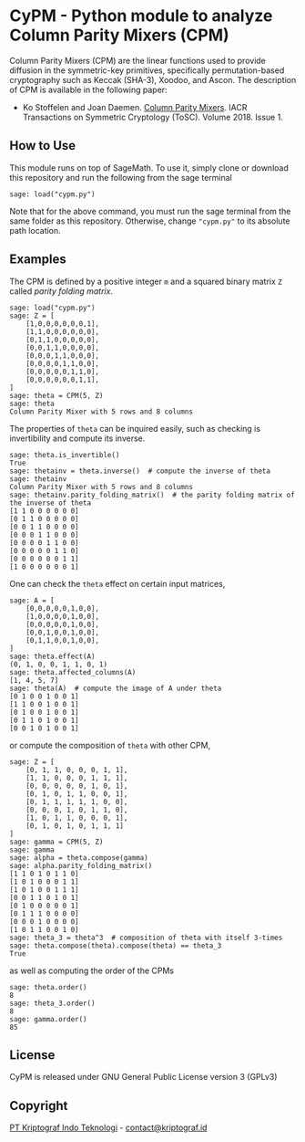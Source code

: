 # CyPM - Python module to analyze Column Parity Mixers (CPM)

Column Parity Mixers (CPM) are the linear functions used to provide diffusion in the symmetric-key primitives,
specifically permutation-based cryptography such as Keccak (SHA-3), Xoodoo, and Ascon. The description of CPM
is available in the following paper:

- Ko Stoffelen and Joan Daemen. [Column Parity Mixers](https://doi.org/10.13154/tosc.v2018.i1.126-159). IACR Transactions on Symmetric Cryptology (ToSC).
Volume 2018. Issue 1.


## How to Use

This module runs on top of SageMath. To use it, simply clone or download this repository and
run the following from the sage terminal

    sage: load("cypm.py")

Note that for the above command, you must run the sage terminal from the same folder as this repository. Otherwise, change `"cypm.py"`
to its absolute path location.


## Examples

The CPM is defined by a positive integer `m` and a squared binary matrix `Z` called *parity folding matrix*.

    sage: load("cypm.py")
    sage: Z = [
        [1,0,0,0,0,0,0,1],
        [1,1,0,0,0,0,0,0],
        [0,1,1,0,0,0,0,0],
        [0,0,1,1,0,0,0,0],
        [0,0,0,1,1,0,0,0],
        [0,0,0,0,1,1,0,0],
        [0,0,0,0,0,1,1,0],
        [0,0,0,0,0,0,1,1],
    ]
    sage: theta = CPM(5, Z)
    sage: theta
    Column Parity Mixer with 5 rows and 8 columns

The properties of `theta` can be inquired easily, such as checking is invertibility and compute its inverse.

    sage: theta.is_invertible()
    True
    sage: thetainv = theta.inverse()  # compute the inverse of theta
    sage: thetainv
    Column Parity Mixer with 5 rows and 8 columns
    sage: thetainv.parity_folding_matrix()  # the parity folding matrix of the inverse of theta
    [1 1 0 0 0 0 0 0]
    [0 1 1 0 0 0 0 0]
    [0 0 1 1 0 0 0 0]
    [0 0 0 1 1 0 0 0]
    [0 0 0 0 1 1 0 0]
    [0 0 0 0 0 1 1 0]
    [0 0 0 0 0 0 1 1]
    [1 0 0 0 0 0 0 1]

One can check the `theta` effect on certain input matrices,

    sage: A = [
        [0,0,0,0,0,1,0,0],
        [1,0,0,0,0,1,0,0],
        [0,0,0,0,0,1,0,0],
        [0,0,1,0,0,1,0,0],
        [0,1,1,0,0,1,0,0],
    ] 
    sage: theta.effect(A)
    (0, 1, 0, 0, 1, 1, 0, 1)
    sage: theta.affected_columns(A)
    [1, 4, 5, 7]
    sage: theta(A)  # compute the image of A under theta
    [0 1 0 0 1 0 0 1]
    [1 1 0 0 1 0 0 1]
    [0 1 0 0 1 0 0 1]
    [0 1 1 0 1 0 0 1]
    [0 0 1 0 1 0 0 1]

or compute the composition of `theta` with other CPM,

    sage: Z = [
        [0, 1, 1, 0, 0, 0, 1, 1],
        [1, 1, 0, 0, 0, 1, 1, 1],
        [0, 0, 0, 0, 0, 1, 0, 1],
        [0, 1, 0, 1, 1, 0, 0, 1],
        [0, 1, 1, 1, 1, 1, 0, 0],
        [0, 0, 0, 1, 0, 1, 1, 0],
        [1, 0, 1, 1, 0, 0, 0, 1],
        [0, 1, 0, 1, 0, 1, 1, 1]
    ]
    sage: gamma = CPM(5, Z)
    sage: gamma
    sage: alpha = theta.compose(gamma)
    sage: alpha.parity_folding_matrix()
    [1 1 0 1 0 1 1 0]
    [1 0 1 0 0 0 1 1]
    [1 0 1 0 0 1 1 1]
    [0 0 1 1 0 1 0 1]
    [0 1 0 0 0 0 0 1]
    [0 1 1 1 0 0 0 0]
    [0 0 0 1 0 0 0 0]
    [1 0 1 1 0 0 1 0]
    sage: theta_3 = theta^3  # composition of theta with itself 3-times
    sage: theta.compose(theta).compose(theta) == theta_3
    True

as well as computing the order of the CPMs

    sage: theta.order()
    8
    sage: theta_3.order()
    8
    sage: gamma.order()
    85


## License

CyPM is released under GNU General Public License version 3 (GPLv3)


## Copyright

[PT Kriptograf Indo Teknologi](https://kriptograf.id) - [contact@kriptograf.id](mailto:contact@kriptograf.id)
